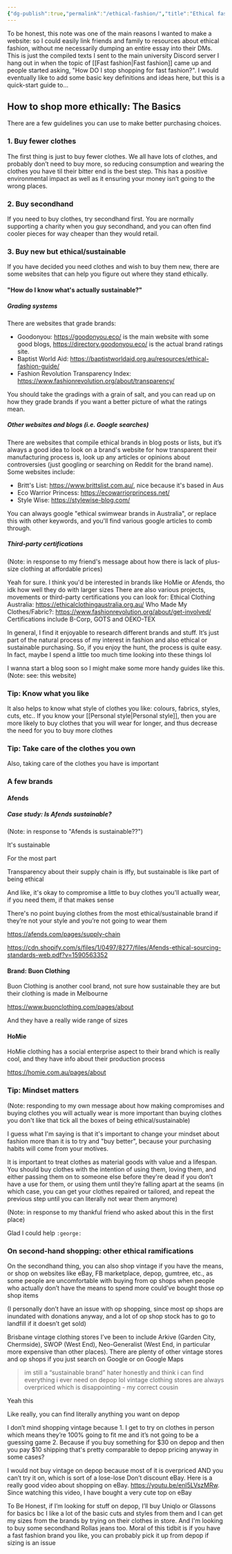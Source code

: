 ```yaml
---
{"dg-publish":true,"permalink":"/ethical-fashion/","title":"Ethical fashion","tags":["fashion"],"created":"2022-05-26T15:17:46+10:00","updated":"2022-05-26T21:32:46+10:00"}
---
```



To be honest, this note was one of the main reasons I wanted to make a website: so I could easily link friends and family to resources about ethical fashion, without me necessarily dumping an entire essay into their DMs. This is just the compiled texts I sent to the main university Discord server I hang out in when the topic of [[Fast fashion\|Fast fashion]] came up and people started asking, "How DO I stop shopping for fast fashion?". I would eventually like to add some basic key definitions and ideas here, but this is a quick-start guide to...

## How to shop more ethically: The Basics

There are a few guidelines you can use to make better purchasing choices.

### 1. Buy fewer clothes

The first thing is just to buy fewer clothes. We all have lots of clothes, and probably don’t need to buy more, so reducing consumption and wearing the clothes you have til their bitter end is the best step. This has a positive environmental impact as well as it ensuring your money isn’t going to the wrong places.

### 2. Buy secondhand

If you need to buy clothes, try secondhand first. You are normally supporting a charity when you guy secondhand, and you can often find cooler pieces for way cheaper than they would retail.

### 3. Buy new but ethical/sustainable

If you have decided you need clothes and wish to buy them new, there are some websites that can help you figure out where they stand ethically. 

#### "How do I know what's actually sustainable?"

##### Grading systems

There are websites that grade brands:
- Goodonyou: https://goodonyou.eco/ is the main website with some good blogs, https://directory.goodonyou.eco/ is the actual brand ratings site.
- Baptist World Aid: https://baptistworldaid.org.au/resources/ethical-fashion-guide/
- Fashion Revolution Transparency Index: https://www.fashionrevolution.org/about/transparency/

You should take the gradings with a grain of salt, and you can read up on how they grade brands if you want a better picture of what the ratings mean.

##### Other websites and blogs (i.e. Google searches)

There are websites that compile ethical brands in blog posts or lists, but it’s always a good idea to look on a brand's website for how transparent their manufacturing process is, look up any articles or opinions about controversies (just googling or searching on Reddit for the brand name). Some websites include:

- Britt's List: https://www.brittslist.com.au/, nice because it's based in Aus
- Eco Warrior Princess: https://ecowarriorprincess.net/
- Style Wise: https://stylewise-blog.com/

You can always google "ethical swimwear brands in Australia", or replace this with other keywords, and you'll find various google articles to comb through.

##### Third-party certifications

(Note: in response to my friend's message about how there is lack of plus-size clothing at affordable prices)

Yeah for sure. I think you'd be interested in brands like HoMie or Afends, tho idk how well they do with larger sizes 
There are also various projects, movements or third-party certifications you can look for:
Ethical Clothing Australia: https://ethicalclothingaustralia.org.au/
Who Made My Clothes/Fabric?: https://www.fashionrevolution.org/about/get-involved/
Certifications include B-Corp, GOTS and OEKO-TEX

In general, I find it enjoyable to research different brands and stuff. It’s just part of the natural process of my interest in fashion and also ethical or sustainable purchasing. So, if you enjoy the hunt, the process is quite easy. In fact, maybe I spend a little too much time looking into these things lol

I wanna start a blog soon so I might make some more handy guides like this. (Note: see: this website)

### Tip: Know what you like

It also helps to know what style of clothes you like: colours, fabrics, styles, cuts, etc.. If you know your [[Personal style\|Personal style]], then you are more likely to buy clothes that you will wear for longer, and thus decrease the need for you to buy more clothes

### Tip: Take care of the clothes you own

Also, taking care of the clothes you have is important

### A few brands 

#### Afends

##### Case study: Is Afends sustainable?

(Note: in response to "Afends is sustainable??")

It's sustainable

For the most part

Transparency about their supply chain is iffy, but sustainable is like part of being ethical

And like, it's okay to compromise a little to buy clothes you'll actually wear, if you need them, if that makes sense

There's no point buying clothes from the most ethical/sustainable brand if they’re not your style and you’re not going to wear them

https://afends.com/pages/supply-chain

https://cdn.shopify.com/s/files/1/0497/8277/files/Afends-ethical-sourcing-standards-web.pdf?v=1590563352

#### Brand: Buon Clothing

Buon Clothing is another cool brand, not sure how sustainable they are but their clothing is made in Melbourne

https://www.buonclothing.com/pages/about

And they have a really wide range of sizes

#### HoMie

HoMie clothing has a social enterprise aspect to their brand which is really cool, and they have info about their production process

https://homie.com.au/pages/about

### Tip: Mindset matters

(Note: responding to my own message about how making compromises and buying clothes you will actually wear is more important than buying clothes you don't like that tick all the boxes of being ethical/sustainable)

I guess what I'm saying is that it's important to change your mindset about fashion more than it is to try and "buy better", because your purchasing habits will come from your motives.

It is important to treat clothes as material goods with value and a lifespan. You should buy clothes with the intention of using them, loving them, and either passing them on to someone else before they're dead if you don’t have a use for them, or using them until they’re falling apart at the seams (in which case, you can get your clothes repaired or tailored, and repeat the previous step until you can literally not wear them anymore)

(Note: in response to my thankful friend who asked about this in the first place)

Glad I could help `:george:`

### On second-hand shopping: other ethical ramifications

On the secondhand thing, you can also shop vintage if you have the means, or shop on websites like eBay, FB marketplace, depop, gumtree, etc., as some people are uncomfortable with buying from op shops when people who actually don’t have the means to spend more could’ve bought those op shop items

(I personally don’t have an issue with op shopping, since most op shops are inundated with donations anyway, and a lot of op shop stock has to go to landfill if it doesn’t get sold)

Brisbane vintage clothing stores I’ve been to include Arkive (Garden City, Chermside), SWOP (West End), Neo-Generalist (West End, in particular more expensive than other places). There are plenty of other vintage stores and op shops if you just search on Google or on Google Maps

> im still a “sustainable brand” hater honestly and think i can find everything i ever need on depop lol
> vintage clothing stores are always overpriced which is disappointing
> \- my correct cousin

Yeah this

Like really, you can find literally anything you want on depop

I don’t mind shopping vintage because 1. I get to try on clothes in person which means they’re 100% going to fit me and it’s not going to be a guessing game 2. Because if you buy something for $30 on depop and then you pay $10 shipping that's pretty comparable to depop pricing anyway in some cases?

I would not buy vintage on depop because most of it is overpriced AND you can’t try it on, which is sort of a lose-lose
Don’t discount eBay. Here is a really good video about shopping on eBay. https://youtu.be/enl5LVszMRw. Since watching this video, I have bought a very cute top on eBay

To Be Honest, if I’m looking for stuff on depop, I’ll buy Uniqlo or Glassons for basics bc I like a lot of the basic cuts and styles from them and I can get my sizes from the brands by trying on their clothes in store. And I'm looking to buy some secondhand Rollas jeans too. Moral of this tidbit is if you have a fast fashion brand you like, you can probably pick it up from depop if sizing is an issue
